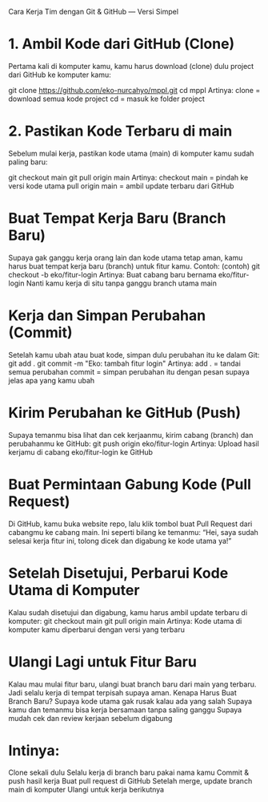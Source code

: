 Cara Kerja Tim dengan Git & GitHub — Versi Simpel
# 1. Ambil Kode dari GitHub (Clone)
Pertama kali di komputer kamu, kamu harus download (clone) dulu project dari GitHub ke komputer kamu:

git clone https://github.com/eko-nurcahyo/mppl.git
cd mppl
Artinya:
clone = download semua kode project
cd = masuk ke folder project

# 2. Pastikan Kode Terbaru di main
Sebelum mulai kerja, pastikan kode utama (main) di komputer kamu sudah paling baru:

git checkout main
git pull origin main
Artinya:
checkout main = pindah ke versi kode utama
pull origin main = ambil update terbaru dari GitHub

# Buat Tempat Kerja Baru (Branch Baru)
Supaya gak ganggu kerja orang lain dan kode utama tetap aman, kamu harus buat tempat kerja baru (branch) untuk fitur kamu. Contoh:
(contoh)
git checkout -b eko/fitur-login
Artinya:
Buat cabang baru bernama eko/fitur-login
Nanti kamu kerja di situ tanpa ganggu branch utama main

# Kerja dan Simpan Perubahan (Commit)
Setelah kamu ubah atau buat kode, simpan dulu perubahan itu ke dalam Git:
git add .
git commit -m "Eko: tambah fitur login"
Artinya:
add . = tandai semua perubahan
commit = simpan perubahan itu dengan pesan supaya jelas apa yang kamu ubah

# Kirim Perubahan ke GitHub (Push)
Supaya temanmu bisa lihat dan cek kerjaanmu, kirim cabang (branch) dan perubahanmu ke GitHub:
git push origin eko/fitur-login
Artinya:
Upload hasil kerjamu di cabang eko/fitur-login ke GitHub

# Buat Permintaan Gabung Kode (Pull Request)
Di GitHub, kamu buka website repo, lalu klik tombol buat Pull Request dari cabangmu ke cabang main.
Ini seperti bilang ke temanmu:
“Hei, saya sudah selesai kerja fitur ini, tolong dicek dan digabung ke kode utama ya!”

# Setelah Disetujui, Perbarui Kode Utama di Komputer
Kalau sudah disetujui dan digabung, kamu harus ambil update terbaru di komputer:
git checkout main
git pull origin main
Artinya:
Kode utama di komputer kamu diperbarui dengan versi yang terbaru

# Ulangi Lagi untuk Fitur Baru
Kalau mau mulai fitur baru, ulangi buat branch baru dari main yang terbaru. Jadi selalu kerja di tempat terpisah supaya aman.
Kenapa Harus Buat Branch Baru?
  Supaya kode utama gak rusak kalau ada yang salah
  Supaya kamu dan temanmu bisa kerja bersamaan tanpa saling ganggu
  Supaya mudah cek dan review kerjaan sebelum digabung

# Intinya:
Clone sekali dulu
Selalu kerja di branch baru pakai nama kamu
Commit & push hasil kerja
Buat pull request di GitHub
Setelah merge, update branch main di komputer
Ulangi untuk kerja berikutnya
